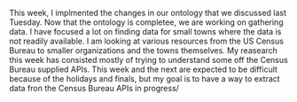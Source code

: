 This week, I implmented the changes in our ontology that we discussed last Tuesday. Now that the ontology is completee, we are working on gathering data. I have focused a lot on finding data for small towns where the data is not readily available. I am looking at various resources from the US Census Bureau to smaller organizations and the towns themselves. My reasearch this week has consisted mostly of trying to understand some off the Census Bureau supplied APIs. This week and the next are expected to be difficult because of the holidays and finals, but my goal is to have a way to extract data fron the Census Bureau APIs in progress/
